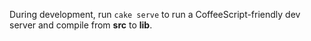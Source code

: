 During development, run `cake serve` to run a CoffeeScript-friendly dev server and compile from **src** to **lib**.
